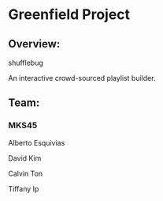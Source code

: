 
# Greenfield Project

## Overview:


shufflebug

An interactive crowd-sourced playlist builder.




## Team:


### MKS45

Alberto Esquivias

David Kim

Calvin Ton

Tiffany Ip

